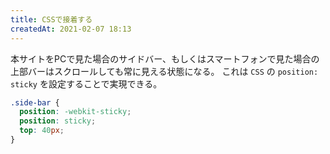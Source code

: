 ```yaml
---
title: CSSで接着する
createdAt: 2021-02-07 18:13
---
```


本サイトをPCで見た場合のサイドバー、もしくはスマートフォンで見た場合の上部バーはスクロールしても常に見える状態になる。
これは `CSS` の `position: sticky` を設定することで実現できる。

```css
.side-bar {
  position: -webkit-sticky;
  position: sticky;
  top: 40px;
}
```

